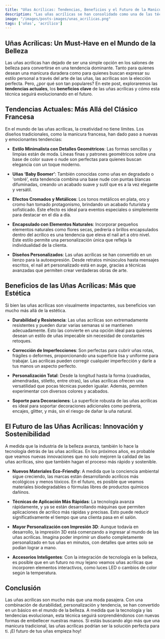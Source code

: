 ```yaml
---
title: "Uñas Acrílicas: Tendencias, Beneficios y el Futuro de la Manicura Perfecta"
description: "Las uñas acrílicas se han consolidado como una de las técnicas más populares en el mundo de la belleza. Descubre las últimas tendencias, los beneficios que las hacen imprescindibles y cómo el futuro de esta técnica promete aún más innovación."
image: "/images/posts-images/unas_acrilicas.png"
tags: ['uñas', 'acrílico']
---
```


## Uñas Acrílicas: Un Must-Have en el Mundo de la Belleza

Las uñas acrílicas han dejado de ser una simple opción en los salones de belleza para convertirse en una tendencia dominante. Tanto para quienes desean una manicura duradera como para quienes buscan expresar su estilo personal a través del arte de las uñas, las acrílicas son la elección perfecta. Pero, ¿por qué son tan populares? En este post, exploraremos las **tendencias actuales**, los **beneficios clave** de las uñas acrílicas y cómo esta técnica seguirá evolucionando en el futuro.

## Tendencias Actuales: Más Allá del Clásico Francesa

En el mundo de las uñas acrílicas, la creatividad no tiene límites. Los diseños tradicionales, como la manicura francesa, han dado paso a nuevas y emocionantes tendencias:

- **Estilo Minimalista con Detalles Geométricos**: Las formas sencillas y limpias están de moda. Líneas finas y patrones geométricos sobre una base de color suave o nude son perfectas para quienes buscan elegancia con un toque moderno.

- **Uñas ‘Baby Boomer’**: También conocidas como uñas en degradado o 'ombré', esta tendencia combina una base nude con puntas blancas difuminadas, creando un acabado suave y sutil que es a la vez elegante y versátil.

- **Efectos Cromados y Metálicos**: Los tonos metálicos en plata, oro y cromo han tomado protagonismo, brindando un acabado futurista y sofisticado. Este efecto es ideal para eventos especiales o simplemente para destacar en el día a día.

- **Encapsulado con Elementos Naturales**: Incorporar pequeños elementos naturales como flores secas, pedrería o brillos encapsulados dentro del acrílico es una tendencia que eleva el nail art a otro nivel. Este estilo permite una personalización única que refleja la individualidad de la clienta.

- **Diseños Personalizados**: Las uñas acrílicas se han convertido en un lienzo para la autoexpresión. Desde retratos minúsculos hasta mensajes escritos, el nail art personalizado está en auge, gracias a técnicas avanzadas que permiten crear verdaderas obras de arte.

## Beneficios de las Uñas Acrílicas: Más que Estética

Si bien las uñas acrílicas son visualmente impactantes, sus beneficios van mucho más allá de la estética.

- **Durabilidad y Resistencia**: Las uñas acrílicas son extremadamente resistentes y pueden durar varias semanas si se mantienen adecuadamente. Esto las convierte en una opción ideal para quienes desean un estilo de uñas impecable sin necesidad de constantes retoques.

- **Corrección de Imperfecciones**: Son perfectas para cubrir uñas rotas, frágiles o deformes, proporcionando una superficie lisa y uniforme para trabajar. Las acrílicas pueden corregir cualquier imperfección y darle a tus manos un aspecto perfecto.

- **Personalización Total**: Desde la longitud hasta la forma (cuadradas, almendradas, stiletto, entre otras), las uñas acrílicas ofrecen una versatilidad que pocas técnicas pueden igualar. Además, permiten experimentar con diversos colores y acabados.

- **Soporte para Decoraciones**: La superficie robusta de las uñas acrílicas es ideal para soportar decoraciones adicionales como pedrería, encajes, glitter, y más, sin el riesgo de dañar la uña natural.

## El Futuro de las Uñas Acrílicas: Innovación y Sostenibilidad

A medida que la industria de la belleza avanza, también lo hace la tecnología detrás de las uñas acrílicas. En los próximos años, es probable que veamos nuevas innovaciones que no solo mejoren la calidad de las uñas acrílicas, sino que también hagan el proceso más rápido y sostenible.

- **Nuevos Materiales Eco-Friendly**: A medida que la conciencia ambiental sigue creciendo, las marcas están desarrollando acrílicos más ecológicos y menos tóxicos. En el futuro, es posible que veamos materiales biodegradables o fórmulas libres de productos químicos dañinos.

- **Técnicas de Aplicación Más Rápidas**: La tecnología avanza rápidamente, y ya se están desarrollando máquinas que permiten aplicaciones de acrílico más rápidas y precisas. Esto puede reducir significativamente el tiempo que una clienta pasa en el salón.

- **Mayor Personalización con Impresión 3D**: Aunque todavía en desarrollo, la impresión 3D está comenzando a ingresar al mundo de las uñas acrílicas. Imagina poder imprimir un diseño completamente personalizado en tus uñas en minutos, con detalles que antes solo se podían lograr a mano.

- **Accesorios Inteligentes**: Con la integración de tecnología en la belleza, es posible que en un futuro no muy lejano veamos uñas acrílicas que incorporen elementos interactivos, como luces LED o cambios de color según la temperatura.

## Conclusión

Las uñas acrílicas son mucho más que una moda pasajera. Con una combinación de durabilidad, personalización y tendencia, se han convertido en un básico en el mundo de la belleza. A medida que la tecnología y las tendencias evolucionan, esta técnica seguirá sorprendiéndonos con nuevas formas de embellecer nuestras manos. Si estás buscando algo más que una manicura tradicional, las uñas acrílicas podrían ser la solución perfecta para ti. ¡El futuro de tus uñas empieza hoy!

